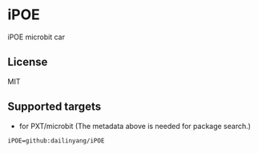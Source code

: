 # iPOE

iPOE microbit car

## License

MIT

## Supported targets

* for PXT/microbit
(The metadata above is needed for package search.)

```package
iPOE=github:dailinyang/iPOE
```
